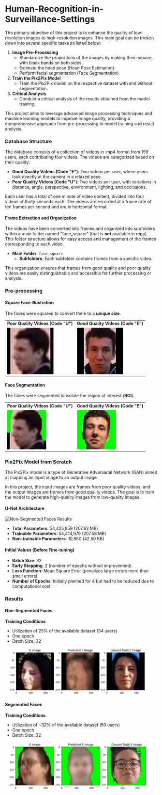 # Human-Recognition-in-Surveillance-Settings

The primary objective of this project is to enhance the quality of low-resolution images to high-resolution images. This main goal can be broken down into several specific tasks as listed below:

1.  **Image Pre-Processing**
    -   Standardize the proportions of the images by making them square, with black bands on both sides.
    -   Estimate the head pose (Head Pose Estimation).
    -   Perform facial segmentation (Face Segmentation).
2.  **Train the Pix2Pix Model**
    -   Train the Pix2Pix model on the respective dataset with and without segmentation.
3.  **Critical Analysis**
    -   Conduct a critical analysis of the results obtained from the model training.

This project aims to leverage advanced image processing techniques and machine learning models to improve image quality, providing a comprehensive approach from pre-processing to model training and result analysis.


### Database Structure

The database consists of a collection of videos in .mp4 format from 159 users, each contributing four videos. The videos are categorized based on their quality:

-   **Good Quality Videos (Code "E")**: Two videos per user, where users look directly at the camera in a relaxed pose.
-   **Poor Quality Videos (Code "U")**: Two videos per user, with variations in distance, angle, perspective, environment, lighting, and occlusions.

Each user has a total of one minute of video content, divided into four videos of thirty seconds each. The videos are recorded at a frame rate of ten frames per second and are in horizontal format.

#### Frame Extraction and Organization

The videos have been converted into frames and organized into subfolders within a main folder named "face_square" (that is **not** available in repo). This folder structure allows for easy access and management of the frames corresponding to each video.

-   **Main Folder**: `face_square`
    -   **Subfolders**: Each subfolder contains frames from a specific video.

This organization ensures that frames from good quality and poor quality videos are easily distinguishable and accessible for further processing or analysis.


### Pre-processing

#### Square Face Illustration
The faces were squared to convert them to a **unique size**.
<table>
  <tr>
    <td><strong>Poor Quality Videos (Code "U")</strong></td>
    <td><strong>Good Quality Videos (Code "E")</strong></td>
  </tr>
  <tr>
    <td><img src="obtained_images/preprocessing/imgu_square.jpg" alt="Square Face - Poor Quality"></td>
    <td><img src="obtained_images/preprocessing/imge_square.jpg" alt="Square Face - Good Quality"></td>
  </tr>
</table>

#### Face Segmentation
The faces were segmented to isolate the region of interest (**ROI**).
<table>
  <tr>
    <td><strong>Poor Quality Videos (Code "U")</strong></td>
    <td><strong>Good Quality Videos (Code "E")</strong></td>
  </tr>
  <tr>
    <td><img src="obtained_images/preprocessing/imgu_seg.jpg" alt="Segmentation - Poor Quality"></td>
    <td><img src="obtained_images/preprocessing/imge_seg.jpg" alt="Segmentation - Good Quality"></td>
  </tr>
</table>


### Pix2Pix Model from Scratch

The Pix2Pix model is a type of Generative Adversarial Network (GAN) aimed at mapping an input image to an output image.

In this project, the input images are frames from poor quality videos, and the output images are frames from good quality videos. The goal is to train the model to generate high-quality images from low-quality images.

#### U-Net Architecture
![Non-Segmented Faces Results](pix2pix_model.ipynb)
- **Total Parameters**: 54,425,859 (207.62 MB)
- **Trainable Parameters**: 54,414,979 (207.58 MB)
- **Non-trainable Parameters**: 10,880 (42.50 KB)

#### Initial Values (Before Fine-tuning)

- **Batch Size**: 32
- **Early Stopping**: 2 (number of epochs without improvement)
- **Loss Function**: Mean Square Error (penalizes large errors more than small errors)
- **Number of Epochs**: Initially planned for 4 but had to be reduced due to computational cost

### Results

#### Non-Segmented Faces

**Training Conditions**:
- Utilization of 25% of the available dataset (34 users)
- One epoch
- Batch Size: 32

![Non-Segmented Faces Results](obtained_images/final_results/resultmodel_woutseg.png)

#### Segmented Faces

**Training Conditions**:
- Utilization of ~32% of the available dataset (50 users)
- One epoch
- Batch Size: 32

![Segmented Faces Results](obtained_images/final_results/resultmodel_withseg.png)
